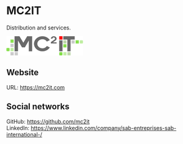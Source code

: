 # MC2IT
Distribution and services.

![MC2IT](img/logo.png)

## Website
URL: https://mc2it.com

## Social networks
GitHub: https://github.com/mc2it  
LinkedIn: https://www.linkedin.com/company/sab-entreprises-sab-international-/
